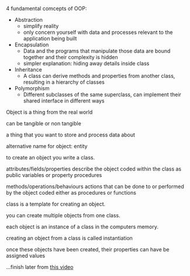 4 fundamental comcepts of OOP:
- Abstraction
	- simplify reality
	- only concern yourself with data and processes relevant to the application being built
- Encapsulation
	- Data and the programs that manipulate those data are bound together and their complexity is hidden
	- simpler explanation: hiding away details inside class
- Inheritance
	- A class can derive methods and properties from another class, resulting in a hierarchy of classes
- Polymorphism
	- Different subclasses of the same superclass, can implement their shared interface in different ways

Object is a thing from the real world

can be tangible or non tangible

a thing that you want to store and process data about

alternative name for object: entity

to create an object you write a class.

attributes/fields/properties describe the object
	coded within the class as public variables or property procedures

methods/operations/behaviours
	actions that can be done to or performed by the object
	coded either as procedures or functions

class is a template for creating an object.

you can create multiple objects from one class.

each object is an instance of a class in the computers memory.

creating an object from a class is called instantiation

once these objects have been created, their properties can have be assigned values


...finish later from [this video](https://www.youtube.com/watch?v=m_MQYyJpIjg&t=541s)

